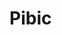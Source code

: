 <!-- _coverpage.md -->

# Pibic

<!-- background image -->

<!-- ![](_media/bg.png) -->

<!-- background color -->

<!-- ![color](#f0f0f0) -->